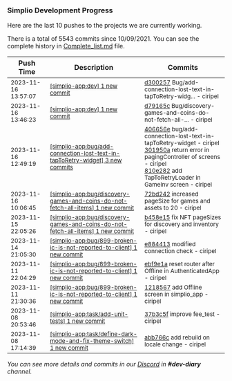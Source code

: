 
### Simplio Development Progress

Here are the last 10 pushes to the projects we are currently working.

There is a total of 5543 commits since 10/09/2021. You can see the complete history in
 [Complete_list.md](Complete_list.md) file.

| Push Time | Description | Commits |
| --- | --- | --- |
| <sub>2023-11-16 13:57:07</sub> | <sub>[[simplio-app:dev] 1 new commit](https://github.com/SimplioOfficial/simplio-app/commit/d3002574d63958575cc3d8f98b0488a219c671b4)</sub> | <sub>[d300257](https://github.com/SimplioOfficial/simplio-app/commit/d3002574d63958575cc3d8f98b0488a219c671b4) Bug/add-connection-lost-text-in-tapToRetry-widg... - ciripel</sub> |
| <sub>2023-11-16 13:46:23</sub> | <sub>[[simplio-app:dev] 1 new commit](https://github.com/SimplioOfficial/simplio-app/commit/d79165c14235d5c3a81a0fe127bc641b7879fdcc)</sub> | <sub>[d79165c](https://github.com/SimplioOfficial/simplio-app/commit/d79165c14235d5c3a81a0fe127bc641b7879fdcc) Bug/discovery-games-and-coins-do-not-fetch-all-... - ciripel</sub> |
| <sub>2023-11-16 12:49:19</sub> | <sub>[[simplio-app:bug/add-connection-lost-text-in-tapToRetry-widget] 3 new commits](https://github.com/SimplioOfficial/simplio-app/compare/406656ee9f16^...810e282a2468)</sub> | <sub>[406656e](https://github.com/SimplioOfficial/simplio-app/commit/406656ee9f163c9e016b46b3d20563a0281c603a) bug/add-connection-lost-text-in-tapToRetry-widget - ciripel<br>[301950a](https://github.com/SimplioOfficial/simplio-app/commit/301950a213e694c327d3e4ff7560f5bb65770f89) return error in pagingController of screens - ciripel<br>[810e282](https://github.com/SimplioOfficial/simplio-app/commit/810e282a2468d0274a616fa2eb0ea9456486cc46) add TapToRetryLoader in GameInv screen - ciripel</sub> |
| <sub>2023-11-16 10:06:45</sub> | <sub>[[simplio-app:bug/discovery-games-and-coins-do-not-fetch-all-items] 1 new commit](https://github.com/SimplioOfficial/simplio-app/commit/72bd24227ec7a489d037ad6e3b1eedf3a93892bc)</sub> | <sub>[72bd242](https://github.com/SimplioOfficial/simplio-app/commit/72bd24227ec7a489d037ad6e3b1eedf3a93892bc) increased pageSize for games and assets to 20 - ciripel</sub> |
| <sub>2023-11-15 22:05:26</sub> | <sub>[[simplio-app:bug/discovery-games-and-coins-do-not-fetch-all-items] 1 new commit](https://github.com/SimplioOfficial/simplio-app/commit/b458e15eb6c1a497a52998e8a39d584a4b367c54)</sub> | <sub>[b458e15](https://github.com/SimplioOfficial/simplio-app/commit/b458e15eb6c1a497a52998e8a39d584a4b367c54) fix NFT pageSizes for discovery and inventory - ciripel</sub> |
| <sub>2023-11-14 21:05:30</sub> | <sub>[[simplio-app:bug/899-broken-ic-is-not-reported-to-client] 1 new commit](https://github.com/SimplioOfficial/simplio-app/commit/e884413668ff5e4086a874ba8cbb9951a8dff2ea)</sub> | <sub>[e884413](https://github.com/SimplioOfficial/simplio-app/commit/e884413668ff5e4086a874ba8cbb9951a8dff2ea) modified connection check - ciripel</sub> |
| <sub>2023-11-11 22:04:29</sub> | <sub>[[simplio-app:bug/899-broken-ic-is-not-reported-to-client] 1 new commit](https://github.com/SimplioOfficial/simplio-app/commit/ebf9e1a535611c1ef18f3ca0b3f40e8328f5761f)</sub> | <sub>[ebf9e1a](https://github.com/SimplioOfficial/simplio-app/commit/ebf9e1a535611c1ef18f3ca0b3f40e8328f5761f) reset router after Offline in AuthenticatedApp - ciripel</sub> |
| <sub>2023-11-11 21:30:36</sub> | <sub>[[simplio-app:bug/899-broken-ic-is-not-reported-to-client] 1 new commit](https://github.com/SimplioOfficial/simplio-app/commit/121856742e9631bb8c97a7d6ab65552541ad98da)</sub> | <sub>[1218567](https://github.com/SimplioOfficial/simplio-app/commit/121856742e9631bb8c97a7d6ab65552541ad98da) add Offline screen in simplio_app - ciripel</sub> |
| <sub>2023-11-08 20:53:46</sub> | <sub>[[simplio-app:task/add-unit-tests] 1 new commit](https://github.com/SimplioOfficial/simplio-app/commit/37b3c5f8eeea7055ec02c4d1fa7bb449d1a4a424)</sub> | <sub>[37b3c5f](https://github.com/SimplioOfficial/simplio-app/commit/37b3c5f8eeea7055ec02c4d1fa7bb449d1a4a424) improve fee_test - ciripel</sub> |
| <sub>2023-11-08 17:14:39</sub> | <sub>[[simplio-app:task/define-dark-mode-and-fix-theme-switch] 1 new commit](https://github.com/SimplioOfficial/simplio-app/commit/abb766c8cf57f25f0ec82c3caf811d08ff642caf)</sub> | <sub>[abb766c](https://github.com/SimplioOfficial/simplio-app/commit/abb766c8cf57f25f0ec82c3caf811d08ff642caf) add rebuild on locale change - ciripel</sub> |

_You can see more details and commits in our [Discord](https://discord.gg/aKhjuwZmdP) in **#dev-diary** channel._
